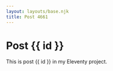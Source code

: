 ```yaml
---
layout: layouts/base.njk
title: Post 4661
---
```


# Post {{ id }}

This is post {{ id }} in my Eleventy project.
